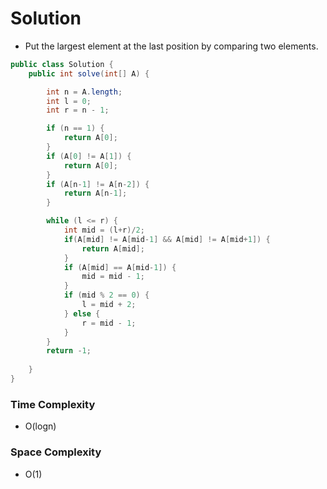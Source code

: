 # Solution

- Put the largest element at the last position by comparing two elements.

```java
public class Solution {
    public int solve(int[] A) {

        int n = A.length;
        int l = 0;
        int r = n - 1;

        if (n == 1) {
            return A[0];
        }
        if (A[0] != A[1]) {
            return A[0];
        }
        if (A[n-1] != A[n-2]) {
            return A[n-1];
        }

        while (l <= r) {
            int mid = (l+r)/2;
            if(A[mid] != A[mid-1] && A[mid] != A[mid+1]) {
                return A[mid];
            }
            if (A[mid] == A[mid-1]) {
                mid = mid - 1;
            }
            if (mid % 2 == 0) {
                l = mid + 2;
            } else {
                r = mid - 1;
            }
        }
        return -1;
        
    }
}
```

### Time Complexity
- O(logn)

### Space Complexity
- O(1)